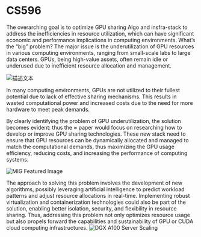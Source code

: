 # CS596

The overarching goal is to optimize GPU sharing Algo and insfra-stack to address the inefficiencies in resource utilization, which can have significant economic and performance implications in computing environments.
What’s the “big” problem? The major issue is the underutilization of GPU resources in various computing environments, ranging from small-scale labs to large data centers. GPUs, being high-value assets, often remain idle or underused due to inefficient resource allocation and management.

![描述文本](https://docs.nvidia.com/deploy/mps/_images/image1.png)

In many computing environments, GPUs are not utilized to their fullest potential due to lack of effective sharing mechanisms. This results in wasted computational power and increased costs due to the need for more hardware to meet peak demands.

By clearly identifying the problem of GPU underutilization, the solution becomes evident: thus the ≈ paper would focus on researching how to develop or improve GPU sharing technologies. These new stack need to ensure that GPU resources can be dynamically allocated and managed to match the computational demands, thus maximizing the GPU usage efficiency, reducing costs, and increasing the performance of computing systems.

![MIG Featured Image](https://blogs.nvidia.com/wp-content/uploads/2020/05/mig-featured-image-FINAL-1280.jpg)

The approach to solving this problem involves the development of new algorithms, possibly leveraging artificial intelligence to predict workload patterns and adjust resource allocations in real-time. Implementing robust virtualization and containerization technologies could also be part of the solution, enabling better isolation, security, and flexibility in resource sharing.
Thus, addressing this problem not only optimizes resource usage but also propels forward the capabilities and sustainability of GPU or CUDA cloud computing infrastructures.
![DGX A100 Server Scaling](https://developer-blogs.nvidia.com/wp-content/uploads/2021/09/DGX-A100-server-scaling-total-throughput-1024x412.png)

